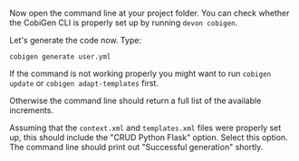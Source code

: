 

Now open the command line at your project folder. You can check whether the CobiGen CLI is properly set up by running `devon cobigen`.

Let&#39;s generate the code now. Type:

`cobigen generate user.yml`


If the command is not working properly you might want to run `cobigen update` or `cobigen adapt-templates` first. 

Otherwise the command line should return a full list of the available increments. 

Assuming that the `context.xml` and `templates.xml` files were properly set up, this should include the &#34;CRUD Python Flask&#34; option. Select this option. The command line should print out &#34;Successful generation&#34; shortly.




